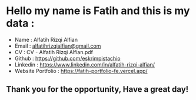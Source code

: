 # Hello my name is Fatih and this is my data :

- Name			: Alfatih Rizqi Alfian
- Email    : alfatihrizqialfian@gmail.com
- CV				: CV - Alfatih Rizqi Alfian.pdf
- Github			: https://github.com/eskrimpistachio	
- Linkedin			: https://www.linkedin.com/in/alfatih-rizqi-alfian/	
- Website Portfolio		: https://fatih-portfolio-fe.vercel.app/ 

## Thank you for the opportunity, Have a great day!
